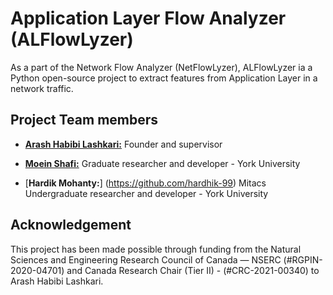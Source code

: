 # Application Layer Flow Analyzer (ALFlowLyzer)
As a part of the Network Flow Analyzer (NetFlowLyzer), ALFlowLyzer ia a Python open-source project to extract features from Application Layer in a network traffic. 



## Project Team members 

* [**Arash Habibi Lashkari:**](http://ahlashkari.com/index.asp) Founder and supervisor

* [**Moein Shafi:**](https://github.com/moein-shafi) Graduate researcher and developer - York University

* [**Hardik Mohanty:**] (https://github.com/hardhik-99) Mitacs Undergraduate researcher and developer - York University


## Acknowledgement
This project has been made possible through funding from the Natural Sciences and Engineering Research Council of Canada — NSERC (#RGPIN-2020-04701) and Canada Research Chair (Tier II) - (#CRC-2021-00340) to Arash Habibi Lashkari.
